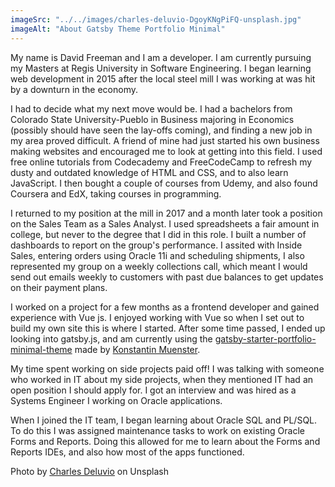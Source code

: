 ```yaml
---
imageSrc: "../../images/charles-deluvio-DgoyKNgPiFQ-unsplash.jpg"
imageAlt: "About Gatsby Theme Portfolio Minimal"
---
```


My name is David Freeman and I am a developer. I am currently pursuing my Masters at Regis University in Software Engineering. I began learning web development in 2015 after the local steel mill I was working at was hit by a downturn in the economy.

I had to decide what my next move would be. I had a bachelors from Colorado State University-Pueblo in Business majoring in Economics (possibly should have seen the lay-offs coming), and finding a new job in my area proved difficult. A friend of mine had just started his own business making websites and encouraged me to look at getting into this field. I used free online tutorials from Codecademy and FreeCodeCamp to refresh my dusty and outdated knowledge of HTML and CSS, and to also learn JavaScript. I then bought a couple of courses from Udemy, and also found Coursera and EdX, taking courses in programming.

I returned to my position at the mill in 2017 and a month later took a position on the Sales Team as a Sales Analyst. I used spreadsheets a fair amount in college, but never to the degree that I did in this role. I built a number of dashboards to report on the group's performance. I assited with Inside Sales, entering orders using Oracle 11i and scheduling shipments, I also represented my group on a weekly collections call, which meant I would send out emails weekly to customers with past due balances to get updates on their payment plans.

I worked on a project for a few months as a frontend developer and gained experience with Vue js. I enjoyed working with Vue so when I set out to build my own site this is where I started. After some time passed, I ended up looking into gatsby.js, and am currently using the [gatsby-starter-portfolio-minimal-theme](https://github.com/konstantinmuenster/gatsby-starter-portfolio-minimal-theme) made by [Konstantin Muenster](https://github.com/konstantinmuenster).

My time spent working on side projects paid off! I was talking with someone who worked in IT about my side projects, when they mentioned IT had an open position I should apply for. I got an interview and was hired as a Systems Engineer I working on Oracle applications.

When I joined the IT team, I began learning about Oracle SQL and PL/SQL. To do this I was assigned maintenance tasks to work on existing Oracle Forms and Reports. Doing this allowed for me to learn about the Forms and Reports IDEs, and also how most of the apps functioned.

Photo by <a href="https://unsplash.com/@charlesdeluvio?utm_source=unsplash&utm_medium=referral&utm_content=creditCopyText" target="_blank" rel="nofollow noopener noreferrer" aria-label="External Link"><u>Charles Deluvio</u></a> on Unsplash
